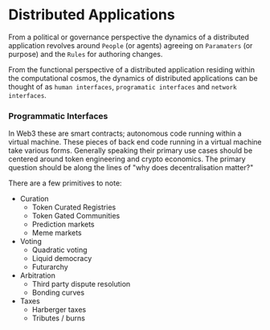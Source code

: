 # Distributed Applications

From a political or governance perspective the dynamics of a distributed application revolves around `People` (or agents) agreeing on `Paramaters` (or purpose) and the `Rules` for authoring changes.

From the functional perspective of a distributed application residing within the computational cosmos, the dynamics of distributed applications can be thought of as <tip content="Hardware such as phone, wearables and web UIs">`human interfaces`</tip>, <tip content="Autonomous code like AI agents, digital twins, smart contracts">`programatic interfaces`</tip> and <tip content ="Embedding environments with attributes like data integrity, provinence tracking and origination">`network interfaces`</tip>.

### Programmatic Interfaces

In Web3 these are smart contracts; autonomous code running within a virtual machine. These pieces of back end code running in a virtual machine take various forms. Generally speaking their primary use cases should be centered around token engineering and crypto economics. The primary question should be along the lines of "why does decentralisation matter?"

There are a few primitives to note:

- Curation
  - Token Curated Registries
  - Token Gated Communities
  - Prediction markets
  - Meme markets
- Voting
  - Quadratic voting
  - Liquid democracy
  - Futurarchy
- Arbitration
  - Third party dispute resolution
  - Bonding curves
- Taxes
  - Harberger taxes
  - Tributes / burns
